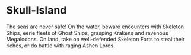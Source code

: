 # Skull-Island
The seas are never safe! On the water, beware encounters with Skeleton Ships, eerie fleets of Ghost Ships, grasping Krakens and ravenous Megalodons. On land, take on well-defended Skeleton Forts to steal their riches, or do battle with raging Ashen Lords.
